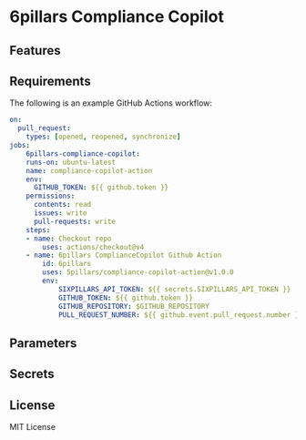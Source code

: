 # 6pillars Compliance Copilot

## Features

## Requirements

The following is an example GitHub Actions workflow:

```yaml
on:
  pull_request:
    types: [opened, reopened, synchronize]
jobs:
    6pillars-compliance-copilot:
    runs-on: ubuntu-latest
    name: compliance-copilot-action
    env:
      GITHUB_TOKEN: ${{ github.token }}
    permissions:
      contents: read
      issues: write
      pull-requests: write
    steps:
    - name: Checkout repo
        uses: actions/checkout@v4
    - name: 6pillars ComplianceCopilot Github Action
        id: 6pillars
        uses: 5pillars/compliance-copilot-action@v1.0.0
        env:
            SIXPILLARS_API_TOKEN: ${{ secrets.SIXPILLARS_API_TOKEN }}
            GITHUB_TOKEN: ${{ github.token }}
            GITHUB_REPOSITORY: $GITHUB_REPOSITORY
            PULL_REQUEST_NUMBER: ${{ github.event.pull_request.number }}
```

## Parameters

## Secrets

## License

MIT License
